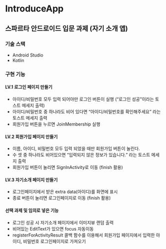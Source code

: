 # IntroduceApp
## 스파르타 안드로이드 입문 과제 (자기 소개 앱)
### 기술 스택
* Android Studio
* Kotlin
### 구현 기능
#### LV.1 로그인 페이지 만들기 
* 아이디/비밀번호 모두 입력 되어야만 로그인 버튼이 실행 (“로그인 성공”이라는  토스트 메세지 출력)
* 아이디/비밀번호 중 하나라도 비어 있다면 “아이디/비밀번호를 확인해주세요” 라는 토스트 메세지 출력
* 회원가입 버튼을 누르면 JoinMembership 실행

#### LV.2 회원가입 페이지 만들기 
* 이름, 아이디, 비밀번호 모두 입력 되었을 때만 회원가입 버튼이 눌린다.
* 수 셋 중 하나라도 비어있으면 “입력되지 않은 정보가 있습니다.” 라는 토스트 메세지 출력
* 회원가입 버튼이 눌리면 SignInActivity로 이동 (finish 활용)


#### LV.3 자기소개 페이지 만들기
* 로그인페이지에서 받은 extra data(아이디)를 화면에 표시
* 종료 버튼이 눌리면 로그인페이지로 이동 (finish 활용)

#### 선택 과제 및 임의로 넣은 기능
* 로그인 성공 시 자기소개 페이지에서 이미지뷰 랜덤 출력
* 비어있는 EditText가 있으면 focus 자동이동
* registerForActivityResult 콜백 함수를 이용해서 회원가입 페이지에서 입력한 아이디, 비밀번호 로그인페이지로 가져오기
